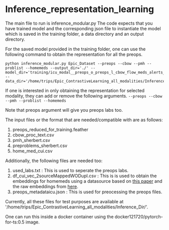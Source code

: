 # Inference_representation_learning

The main file to run is inference_modular.py
The code expects that you have trained model and the corresponding json file to instantiate the model which is saved in the training folder, a data directory and an output directory.

For the saved model provided in the training folder, one can use the following command to obtain the representation for all the preops.

```
python inference_modular.py Epic_Dataset --preops --cbow --pmh --problist --homemeds --output_dir='./' --model_dir='training/icu_modal__preops_o_preops_l_cbow_flow_meds_alerts_pmh_problist_homemeds_postopcomp_multipleCL_20240509_135453' --data_dir='/home/trips/Epic_ContrastiveLearning_all_modalities/Inference_Dir/'
```

If one is interested in only obtaining the representation for selected modality, they can add or remove the following arguments.
``` --preops --cbow --pmh --problist --homemeds ``` 

Note that preops argument will give you preops labs too.

The input files or the format that are needed/compatible with are as follows:
1) preops_reduced_for_training.feather
2) cbow_proc_text.csv
3) pmh_sherbert.csv
4) preproblems_sherbert.csv
5) home_med_cui.csv

Additionally, the following files are needed too:
1) used_labs.txt : This is used to seperate the preops labs.
2) df_cui_vec_2sourceMappedWODupl.csv : This is is used to obtain the embeddings for homemeds using a datasource based on [this paper](https://arxiv.org/pdf/1804.01486) and the raw embeddings from [here](https://figshare.com/s/00d69861786cd0156d81).
3) preops_metadataicu.json : This is used for preocessing the preops files.

Currently, all these files for test purposes are available at '/home/trips/Epic_ContrastiveLearning_all_modalities/Inference_Dir/'.

One can run this inside a docker container using the docker121720/pytorch-for-ts:0.5 image.